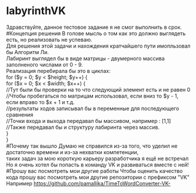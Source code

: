 # labyrinthVK
Здравствуйте, данное тестовое задание я не смог выполнить в срок.</br>
#Концепция решения
В голове мысль о том как это должно выглядеть есть, но реализовать не успеваю.</br>
Для решения этой задачи и нахождения кратчайшего пути имопльзовал бы Алгоритм Ли.</br>
Лабиринт выглядел бы в виде матрицы - двумерного массива заполненого числами от 0 - 9.</br>
Реализация перебирала бы это в циклах:</br>
for ($y = 0; $y < $height; $y++) {</br>
  for ($x = 0; $x < $width; $x++) {</br>
    //Тут были бы проверки на то что следующий элемент есть и не равен 0</br>
    //Чтобы пробегаться по матрицам использовал, если вниз то $y - 1, если вправо то $x + 1 и т.д. </br>
    //результаты ходов записывал бы в переменные для последующего сравнения</br>
    //Точки входа и выхода передавал бы массивом, например : [1,1]</br>
    //Также передавал бы и структуру лабиринта через массив.</br>
  }</br>
}</br>
#Почему так вышло
Думаю не справился из-за того, что уделил не достаточно времени и из-за нехватки компетенции,</br>
таких задач за мою короткую карьеру разработчика я ещё не встречал</br>
Но я очень хотел бы попасть в команду VK и развиваться вместе с ней!</br>
#Прошу вас посмотреть мои другие работы
Чтобы оценить качество кода прошу вас посмотреть мои другие репозитории с префиксом "VK"</br>
Например https://github.com/pamallika/TimeToWordConverter-VK- </br>
